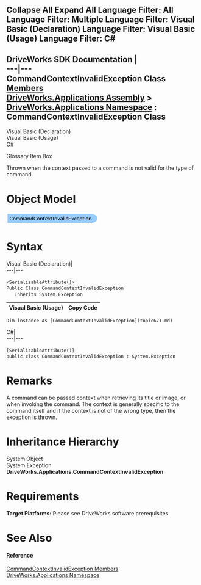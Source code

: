 Collapse All Expand All Language Filter: All  Language Filter: Multiple  Language Filter: Visual Basic (Declaration) Language Filter: Visual Basic (Usage) Language Filter: C#  
---  
DriveWorks SDK Documentation  |   
---|---  
CommandContextInvalidException Class   
[Members](topic672.md)   
[DriveWorks.Applications Assembly](topic13.md) > [DriveWorks.Applications Namespace](topic16.md) : CommandContextInvalidException Class  
---  
  
Visual Basic (Declaration)    
Visual Basic (Usage)    
C# 

Glossary Item Box

Thrown when the context passed to a command is not valid for the type of command. 

# Object Model

![](dotnetdiagramimages/image2.png)

# Syntax

Visual Basic (Declaration)|   
---|---  
      
    
    <SerializableAttribute()>
    Public Class CommandContextInvalidException 
       Inherits System.Exception  
  
Visual Basic (Usage)| Copy Code  
---|---  
      
    
    Dim instance As [CommandContextInvalidException](topic671.md)  
  
C#|   
---|---  
      
    
    [SerializableAttribute()]
    public class CommandContextInvalidException : System.Exception   
  
# Remarks

A command can be passed context when retrieving its title or image, or when invoking the command. The context is generally specific to the command itself and if the context is not of the wrong type, then the exception is thrown.

# Inheritance Hierarchy

System.Object  
System.Exception  
**DriveWorks.Applications.CommandContextInvalidException**  


# Requirements

**Target Platforms:** Please see DriveWorks software prerequisites.

# See Also

#### Reference

[CommandContextInvalidException Members](topic672.md)   
[DriveWorks.Applications Namespace](topic16.md)



